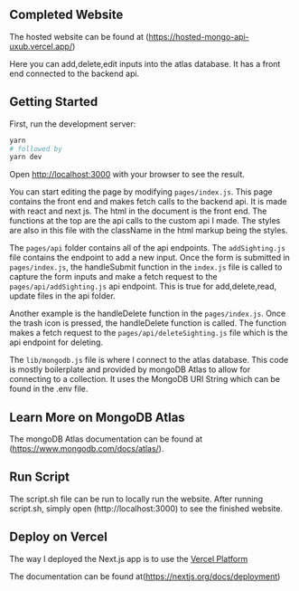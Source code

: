 ## Completed Website

The hosted website can be found at (https://hosted-mongo-api-uxub.vercel.app/)

Here you can add,delete,edit inputs into the atlas database. It has a front end connected to the backend api.

## Getting Started

First, run the development server:

```bash
yarn
# followed by
yarn dev
```

Open [http://localhost:3000](http://localhost:3000) with your browser to see the result.

You can start editing the page by modifying `pages/index.js`. This page contains the front end and makes fetch calls to the backend api. It is made with react and next js. The html in the document is the front end. The functions at the top are the api calls to the custom api I made. The styles are also in this file with the className in the html markup being the styles.

The `pages/api` folder contains all of the api endpoints. The `addSighting.js` file contains the endpoint to add a new input. Once the form is submitted in `pages/index.js`, the handleSubmit function in the `index.js` file is called to capture the form inputs and make a fetch request to the `pages/api/addSighting.js` api endpoint. This is true for add,delete,read, update files in the api folder.

Another example is the handleDelete function in the `pages/index.js`. Once the trash icon is pressed, the handleDelete function is called. The function makes a fetch request to the `pages/api/deleteSighting.js` file which is the api endpoint for deleting.

The `lib/mongodb.js` file is where I connect to the atlas database. This code is mostly boilerplate and provided by mongoDB Atlas to allow for connecting to a collection. It uses the MongoDB URI String which can be found in the .env file.

## Learn More on MongoDB Atlas

The mongoDB Atlas documentation can be found at (https://www.mongodb.com/docs/atlas/).

## Run Script

The script.sh file can be run to locally run the website. After running script.sh, simply open (http://localhost:3000) to see the finished website.

## Deploy on Vercel

The way I deployed the Next.js app is to use the [Vercel Platform](https://vercel.com/new?utm_medium=default-template&filter=next.js&utm_source=create-next-app&utm_campaign=create-next-app-readme)

The documentation can be found at(https://nextjs.org/docs/deployment)
